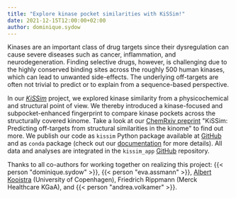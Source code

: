 ```yaml
---
title: "Explore kinase pocket similarities with KiSSim!"
date: 2021-12-15T12:00:00+02:00
author: dominique.sydow
---
```


Kinases are an important class of drug targets since their dysregulation can cause severe diseases such as cancer, inflammation, and neurodegeneration. Finding selective drugs, however, is challenging due to the highly conserved binding sites across the roughly 500 human kinases, which can lead to unwanted side-effects. The underlying off-targets are often not trivial to predict or to explain from a sequence-based perspective.

In our [_KiSSim_](/projects/kissim/) project, we explored kinase similarity from a physicochemical and structural point of view. We thereby introduced a kinase-focused and subpocket-enhanced fingerprint to compare kinase pockets across the structurally covered kinome.
Take a look at our [ChemRxiv preprint](xxx) "KiSSim: Predicting off-targets from structural similarities in the kinome" to find out more.
We publish our code as `kissim` Python package available at [GitHub](https://github.com/volkamerlab/kissim) and as `conda` package (check out our [documentation](https://kissim.readthedocs.io/) for more details). All data and analyses are integrated in the `kissim_app` [GitHub](https://github.com/volkamerlab/kissim_app) repository.

Thanks to all co-authors for working together on realizing this project: {{< person "dominique.sydow" >}}, {{< person "eva.assmann" >}}, [Albert Kooistra](https://drug.ku.dk/staff/?pure=en/persons/612712) (University of Copenhagen), Friedrich Rippmann (Merck Healthcare KGaA), and {{< person "andrea.volkamer" >}}.
